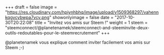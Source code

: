 +++
draft = false
image = "https://res.cloudinary.com/hpiynhbhq/image/upload/v1509368297/vahennkqgvcybwpa7vcy.png"
showonlyimage = false
date = "2017-10-30T20:22:08"
title = "Invitez vos amis sur Steem !"
weight = 1
steem = "steemconnect/@planetenamek/steemconnect-and-steeminvite-deux-outils-redoutables-pour-le-steemrecrutement"
+++

@planetenamek vous explique comment inviter facilement vos amis sur Steem ;-)

<!--more-->
